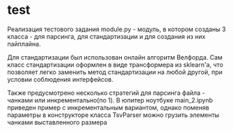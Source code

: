 # test
Реализация тестового задания
module.py - модуль, в котором созданы 3 класса - для парсинга, для стандартизации 
и для создания из них пайплайна.

Для стандартизации был использован онлайн алгоритм Велфорда.
Сам класс стандартизации оформлен в виде трансформера из sklearn'a,
что позволяет легко заменить метод стандартизации на любой другой, при условии соблюдения интерфейсов.

Также предусмотрено несколько стратегий для парсинга файла - чанками или инкрементально(по 1). В юпитер ноутбуке main_2.ipynb приведен пример с инкрементальным вариантом, однако поменяв параметры в конструкторе класса TsvParser можно грузить элементы чанками выставленного размера


